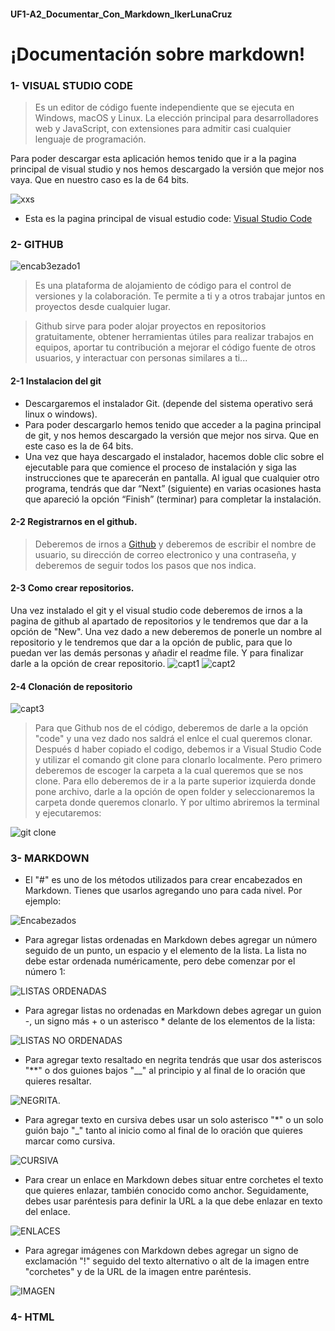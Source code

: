 #### UF1-A2_Documentar_Con_Markdown_IkerLunaCruz
# ¡Documentación sobre markdown!

### 1- VISUAL STUDIO CODE

>Es un editor de código fuente independiente que se ejecuta en Windows, macOS y Linux. La elección principal para desarrolladores web y JavaScript, con extensiones para admitir casi cualquier lenguaje de programación.

Para poder descargar esta aplicación hemos tenido que ir a la pagina principal de visual studio y nos hemos descargado la versión que mejor nos vaya. Que en nuestro caso es la de 64 bits.

![xxs](https://www.thewindowsclub.com/wp-content/uploads/2019/07/Visual-Studio-Code-Insider.png)


- Esta es la pagina principal de visual estudio code:   [Visual Studio Code](https://code.visualstudio.com/ "Visual Studio Code")

### 2- GITHUB
![encab3ezado1](https://user-images.githubusercontent.com/90915761/196219390-0f938f49-8053-46b6-8f10-d235097671e2.png)

>Es una plataforma de alojamiento de código para el control de versiones y la colaboración. Te permite a ti y a otros trabajar juntos en proyectos desde cualquier lugar.

>Github sirve para poder alojar proyectos en repositorios gratuitamente, obtener herramientas útiles para realizar trabajos en equipos, aportar tu contribución a mejorar el código fuente de otros usuarios, y interactuar con personas similares a ti...

#### 2-1 Instalacion del git

- Descargaremos el instalador Git. (depende del sistema operativo será linux o windows).
- Para poder descargarlo hemos tenido que acceder a la pagina principal de git, y nos hemos descargado la versión que mejor nos sirva. Que en este caso es la de 64 bits.
- Una vez que haya descargado el instalador, hacemos doble clic sobre el ejecutable para que comience el proceso de instalación y siga las instrucciones que te aparecerán en pantalla. Al igual que cualquier otro programa, tendrás que dar “Next” (siguiente) en varias ocasiones hasta que apareció la opción “Finish” (terminar) para completar la instalación.

#### 2-2 Registrarnos en el github.

>Deberemos de irnos a [Github](https://github.com/) y deberemos de escribir el nombre de usuario, su dirección de correo electronico y una contraseña, y deberemos de seguir todos los pasos que nos indica.

#### 2-3 Como crear repositorios.

Una vez instalado el git y el visual studio code deberemos de irnos a la pagina de github al apartado de repositorios y le tendremos que dar a la opción de "New". Una vez dado a new deberemos de ponerle un nombre al repositorio y le tendremos que dar a la opción de public, para que lo puedan ver las demás personas y añadir el readme file. Y para finalizar darle a la opción de crear repositorio.
![capt1](https://user-images.githubusercontent.com/90915761/194951424-bc54cfcb-d8b0-417e-9a4d-bc3d545c11ff.png)
![capt2](https://user-images.githubusercontent.com/90915761/194952406-7df94f9b-4c4f-41e8-9077-9efcf5eeb421.png)

#### 2-4 Clonación de repositorio 


![capt3](https://user-images.githubusercontent.com/90915761/194954895-63549384-def9-463c-a575-bcca4bac23b0.png)

>Para que Github nos de el código, deberemos de darle a la opción "code" y una vez dado nos saldrá el enlce el cual queremos clonar.
Después d haber copiado el codigo, debemos ir a Visual Studio Code y utilizar el comando git clone para clonarlo localmente. Pero primero deberemos de escoger la carpeta a la cual queremos que se nos clone. Para ello deberemos de ir a la parte superior izquierda donde pone archivo, darle a la opción de open folder y seleccionaremos la carpeta donde queremos clonarlo. Y por ultimo abriremos la terminal y ejecutaremos:

![git clone](https://user-images.githubusercontent.com/90915761/196207598-cdbdcab0-4526-4acb-b48e-6b2661a09862.png)

### 3- MARKDOWN

- El "#" es uno de los métodos utilizados para crear encabezados en Markdown. Tienes que usarlos agregando uno para cada nivel. Por ejemplo:

![Encabezados](https://user-images.githubusercontent.com/90915761/196219108-7006fc63-aec1-49b9-8b42-6e74e16470ad.png) 

- Para agregar listas ordenadas en Markdown debes agregar un número seguido de un punto, un espacio y el elemento de la lista. La lista no debe estar ordenada numéricamente, pero debe comenzar por el número 1:

![LISTAS ORDENADAS](https://user-images.githubusercontent.com/90915761/196225096-0bd8cdd5-4b65-4cbd-83fd-a398ed963906.png)

- Para agregar listas no ordenadas en Markdown debes agregar un guion -, un signo más + o un asterisco * delante de los elementos de la lista:

![LISTAS NO ORDENADAS](https://user-images.githubusercontent.com/90915761/196225457-6f83aedd-f5f8-4959-b7a8-34bafa6f5752.png)

- Para agregar texto resaltado en negrita tendrás que usar dos asteriscos "**" o dos guiones bajos "__" al principio y al final de lo oración que quieres resaltar.

![NEGRITA](https://user-images.githubusercontent.com/90915761/196226797-e67e162d-1c98-4137-bf9e-8fda8edb917a.png).

- Para agregar texto en cursiva debes usar un solo asterisco "*" o un solo guión bajo "_" tanto al inicio como al final de lo oración que quieres marcar como cursiva.

![CURSIVA](https://user-images.githubusercontent.com/90915761/196227126-35086c2f-1f6c-4a6a-8f37-ecebaa364f9c.png)

- Para crear un enlace en Markdown debes situar entre corchetes el texto que quieres enlazar, también conocido como anchor. Seguidamente, debes usar paréntesis para definir la URL a la que debe enlazar en texto del enlace.

![ENLACES](https://user-images.githubusercontent.com/90915761/196227464-a840c40d-9899-484e-96a9-2adfb73fd1d9.png)

- Para agregar imágenes con Markdown debes agregar un signo de exclamación "!" seguido del texto alternativo o alt de la imagen entre "corchetes" y de la URL de la imagen entre paréntesis.

![IMAGEN](https://user-images.githubusercontent.com/90915761/196228217-cd0141f6-1089-4cf7-a210-a71481e88270.png)

### 4- HTML

